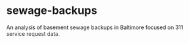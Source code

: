 # sewage-backups
An analysis of basement sewage backups in Baltimore focused on 311 service request data.
